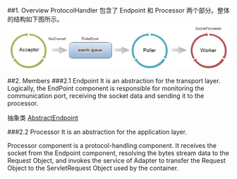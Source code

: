 ##1. Overview
ProtocolHandler 包含了 Endpoint 和 Processor 两个部分。整体的结构如下图所示。
![ProtocolHandler](../../pics/ProtocolHandler.jpeg)

##2. Members
###2.1 Endpoint
It is an abstraction for the transport layer. Logically, the EndPoint component is responsible for
monitoring the communication port, receiving the socket data and sending it to the processor.

抽象类 [AbstractEndpoint](./Endpoint/abstract_endpoint.md)

###2.2 Processor
It is an abstraction for the application layer.

Processor component is a protocol-handling component. It receives the socket from the Endpoint component,
resolving the bytes stream data to the Request Object, and invokes the service of Adapter to transfer
the Request Object to the ServletRequest Object used by the container.